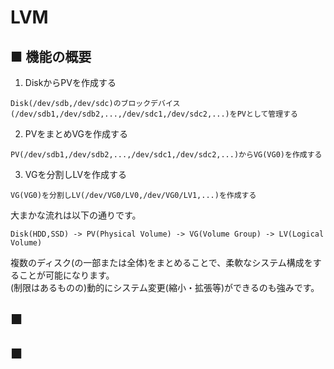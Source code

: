 # LVM
## ■ 機能の概要
1. DiskからPVを作成する
```
Disk(/dev/sdb,/dev/sdc)のブロックデバイス(/dev/sdb1,/dev/sdb2,...,/dev/sdc1,/dev/sdc2,...)をPVとして管理する
```
2. PVをまとめVGを作成する
```
PV(/dev/sdb1,/dev/sdb2,...,/dev/sdc1,/dev/sdc2,...)からVG(VG0)を作成する
```
3. VGを分割しLVを作成する
```
VG(VG0)を分割しLV(/dev/VG0/LV0,/dev/VG0/LV1,...)を作成する
```

大まかな流れは以下の通りです。
```
Disk(HDD,SSD) -> PV(Physical Volume) -> VG(Volume Group) -> LV(Logical Volume)
```

複数のディスク(の一部または全体)をまとめることで、柔軟なシステム構成をすることが可能になります。  
(制限はあるものの)動的にシステム変更(縮小・拡張等)ができるのも強みです。
## ■
## ■
